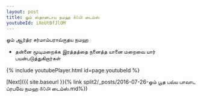 ```yaml
---
layout: post
title: ஓம் ஸ்தானடாய நமஹ ௧௦௮ டைம்ஸ்
youtubeId: iXeUtBfJlOM
---
```

 
 
 ஓம் ஆர்த்ர சர்மாம்பராவ்ருதய நமஹ  
 
 -  தன்னை மூடிமறைக்க இரத்தத்தை நனைத்த யானை மறைவை யார் பயன்படுத்துகிறார்கள் 
 
  
 
  
 
 
 
 
 
 


{% include youtubePlayer.html id=page.youtubeId %}
 
[Next]({{ site.baseurl }}{% link  split2/_posts/2016-07-26-ஓம் பூத பவ்ய பாவாட ப்ரபவே நமஹ ௧௦௮ டைம்ஸ்.md%})
 

